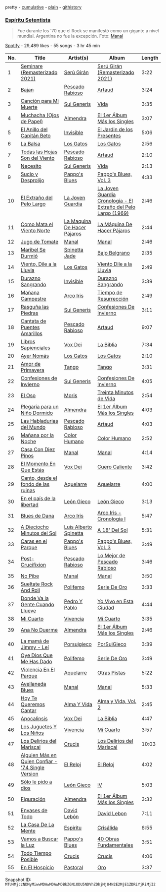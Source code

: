 pretty - [cumulative](/playlists/cumulative/37i9dQZF1DWZsLcak1FuUD.md) - [plain](/playlists/plain/37i9dQZF1DWZsLcak1FuUD) - [githistory](https://github.githistory.xyz/mackorone/spotify-playlist-archive/blob/main/playlists/plain/37i9dQZF1DWZsLcak1FuUD)

### [Espíritu Setentista](https://open.spotify.com/playlist/37i9dQZF1DWZsLcak1FuUD)

> Fue durante los '70 que el Rock se manifestó como un gigante a nivel mundial\. Argentina no fue la excepción\.  Foto: <a href="spotify:artist:10vtHOCA3qPLmrGylgO2F1">Manal</a>

[Spotify](https://open.spotify.com/user/spotify) - 29,489 likes - 55 songs - 3 hr 45 min

| No. | Title | Artist(s) | Album | Length |
|---|---|---|---|---|
| 1 | [Seminare \(Remasterizado 2021\)](https://open.spotify.com/track/61zbxB39zUY5oxBvEvvMYv) | [Serú Girán](https://open.spotify.com/artist/6CrQKZeuSKNYgrE7PeYqJ1) | [Serú Girán \(Remasterizado 2021\)](https://open.spotify.com/album/23jPuEGchD65GA5PGJRwJo) | 3:22 |
| 2 | [Bajan](https://open.spotify.com/track/6hmYi0E6EBEmDeztQHaH0C) | [Pescado Rabioso](https://open.spotify.com/artist/3q1NXsv9XypOUCJfEatXH9) | [Artaud](https://open.spotify.com/album/5MJR9j21vjEi4ODxzhvoTA) | 3:24 |
| 3 | [Canción para Mi Muerte](https://open.spotify.com/track/0t0Kl5jxxV3s8bdpILkgmd) | [Sui Generis](https://open.spotify.com/artist/5lCqW8vcd4TyTHzGIuKdH8) | [Vida](https://open.spotify.com/album/0EdYPXNaKi8QOBwq1C13jM) | 3:35 |
| 4 | [Muchacha \(Ojos de Papel\)](https://open.spotify.com/track/1SXzI5Rnid2ApgNQPmROLm) | [Almendra](https://open.spotify.com/artist/7x2a9uyqlWbE9LwcoQWDTo) | [El 1er Álbum Más los Singles](https://open.spotify.com/album/2Syxpgpva5hDmqCZpmmJHp) | 3:07 |
| 5 | [El Anillo del Capitán Beto](https://open.spotify.com/track/23jMDvKil4frbTA35BVzBY) | [Invisible](https://open.spotify.com/artist/3FjdJbt6Myq32uv7P4owM1) | [El Jardin de los Presentes](https://open.spotify.com/album/0lbpA4dCZfaNhy6LZrGDvJ) | 5:06 |
| 6 | [La Balsa](https://open.spotify.com/track/4J2xMy0kakU9sAin1uppxb) | [Los Gatos](https://open.spotify.com/artist/7wL1RaL0IEr7bK2WKV9sEU) | [Los Gatos](https://open.spotify.com/album/0vTTjKizDeDsQJKzdT7s8G) | 2:56 |
| 7 | [Todas las Hojas Son del Viento](https://open.spotify.com/track/689lBKIELtWGHfsPWpR6rv) | [Pescado Rabioso](https://open.spotify.com/artist/3q1NXsv9XypOUCJfEatXH9) | [Artaud](https://open.spotify.com/album/5MJR9j21vjEi4ODxzhvoTA) | 2:10 |
| 8 | [Necesito](https://open.spotify.com/track/7H62s62eUQqYXTA3WsrTK7) | [Sui Generis](https://open.spotify.com/artist/5lCqW8vcd4TyTHzGIuKdH8) | [Vida](https://open.spotify.com/album/0EdYPXNaKi8QOBwq1C13jM) | 2:13 |
| 9 | [Sucio y Desprolijo](https://open.spotify.com/track/11SyFXAlto6hoUX39CEuCQ) | [Pappo's Blues](https://open.spotify.com/artist/59dLJG3ZVwkMZLFKByQCJB) | [Pappo's Blues, Vol\. 3](https://open.spotify.com/album/3TIorpubpykzUFdUNBLOdp) | 4:33 |
| 10 | [El Extraño del Pelo Largo](https://open.spotify.com/track/684mSIt8bHBYGgIQjFsERt) | [La Joven Guardia](https://open.spotify.com/artist/5Pq1eqKbVKRziJs6cSUoBy) | [La Joven Guardia Cronología \- El Extraño del Pelo Largo \(1969\)](https://open.spotify.com/album/2Z5PSIAehRpKj55QrAMasD) | 2:46 |
| 11 | [Como Mata el Viento Norte](https://open.spotify.com/track/7BbpLe12HpkoZJcJs1A3SP) | [La Maquina De Hacer Pájaros](https://open.spotify.com/artist/40c6EALi3nTmNeOAS3Eu5h) | [La Máquina De Hacer Pájaros](https://open.spotify.com/album/4uXadaCsBVwLK6s5V14Kjw) | 2:44 |
| 12 | [Jugo de Tomate](https://open.spotify.com/track/0agzpJR3jRbfLKhG5nWxx3) | [Manal](https://open.spotify.com/artist/10vtHOCA3qPLmrGylgO2F1) | [Manal](https://open.spotify.com/album/1VoglV38RPcTn7P9yZxO4C) | 2:46 |
| 13 | [Maribel Se Durmió](https://open.spotify.com/track/5BaqCOW8FaahrXIRIvU6Ad) | [Spinetta Jade](https://open.spotify.com/artist/3WxVICwFDAWMTWH8sELmRe) | [Bajo Belgrano](https://open.spotify.com/album/3pFMaPwaHb6D0EkMtRlaO9) | 2:35 |
| 14 | [Viento, Dile a la Lluvia](https://open.spotify.com/track/5Qz4D3NixycveVWlTgksDn) | [Los Gatos](https://open.spotify.com/artist/7wL1RaL0IEr7bK2WKV9sEU) | [Viento Dile a la Lluvia](https://open.spotify.com/album/2z1Mp2nXoOHfcI3biDXS8h) | 2:49 |
| 15 | [Durazno Sangrando](https://open.spotify.com/track/6pjbkrGImw09Nv5Ji3emkr) | [Invisible](https://open.spotify.com/artist/3FjdJbt6Myq32uv7P4owM1) | [Durazno Sangrando](https://open.spotify.com/album/4Cf6WflKk1FEtffkm9h1U7) | 3:39 |
| 16 | [Mañana Campestre](https://open.spotify.com/track/1f3uOzmizXQfkezHCdu53L) | [Arco Iris](https://open.spotify.com/artist/1fl6UrQ5p2aQQwKfkrPNpW) | [Tiempo de Resurrección](https://open.spotify.com/album/57QC2S4mWSAP2MwVIB40QM) | 2:49 |
| 17 | [Rasguña las Piedras](https://open.spotify.com/track/3lvAzKmRH8vzXQ4xm19v78) | [Sui Generis](https://open.spotify.com/artist/5lCqW8vcd4TyTHzGIuKdH8) | [Confesiones De Invierno](https://open.spotify.com/album/01SHGcb4X59QOezJ2MhqJx) | 3:11 |
| 18 | [Cantata de Puentes Amarillos](https://open.spotify.com/track/7BCQ7bfdNpCdLmlvEGUfSG) | [Pescado Rabioso](https://open.spotify.com/artist/3q1NXsv9XypOUCJfEatXH9) | [Artaud](https://open.spotify.com/album/5MJR9j21vjEi4ODxzhvoTA) | 9:07 |
| 19 | [Libros Sapienciales](https://open.spotify.com/track/5SS4Eu297wAFbXjpuagLe3) | [Vox Dei](https://open.spotify.com/artist/1sTOtMflHQ1ULtuozST5RR) | [La Biblia](https://open.spotify.com/album/5rTDeb1l0Mj4vNDKfvCRd6) | 7:34 |
| 20 | [Ayer Nomás](https://open.spotify.com/track/20ILhYY5QbmsNc8KKBf8w5) | [Los Gatos](https://open.spotify.com/artist/7wL1RaL0IEr7bK2WKV9sEU) | [Los Gatos](https://open.spotify.com/album/0vTTjKizDeDsQJKzdT7s8G) | 2:10 |
| 21 | [Amor de Primavera](https://open.spotify.com/track/1bvQiT1IglZ3QKIpEHgKeC) | [Tango](https://open.spotify.com/artist/7CSiyutcNoggAxGRxymDHM) | [Tango](https://open.spotify.com/album/1p9tykpcBRGa6lHjviOn9x) | 3:31 |
| 22 | [Confesiones de Invierno](https://open.spotify.com/track/47im9FzRfqAS2KYvw3NhSw) | [Sui Generis](https://open.spotify.com/artist/5lCqW8vcd4TyTHzGIuKdH8) | [Confesiones De Invierno](https://open.spotify.com/album/01SHGcb4X59QOezJ2MhqJx) | 4:05 |
| 23 | [El Oso](https://open.spotify.com/track/42WA51ZqDPtp4ZhJj2ngAB) | [Moris](https://open.spotify.com/artist/6nDtQCSWqly8rUM8s0JZa5) | [Treinta Minutos de Vida](https://open.spotify.com/album/68sHSdp4YABOmihgZ3ATNT) | 2:54 |
| 24 | [Plegaria para un Niño Dormido](https://open.spotify.com/track/3FKbpQhczilHZD5LJOqSdR) | [Almendra](https://open.spotify.com/artist/7x2a9uyqlWbE9LwcoQWDTo) | [El 1er Álbum Más los Singles](https://open.spotify.com/album/2Syxpgpva5hDmqCZpmmJHp) | 4:03 |
| 25 | [Las Habladurias del Mundo](https://open.spotify.com/track/5K6fJf9l8WTsscngGert0b) | [Pescado Rabioso](https://open.spotify.com/artist/3q1NXsv9XypOUCJfEatXH9) | [Artaud](https://open.spotify.com/album/5MJR9j21vjEi4ODxzhvoTA) | 4:03 |
| 26 | [Mañana por la Noche](https://open.spotify.com/track/6gWplVwr7ta6vpp2DSCo96) | [Color Humano](https://open.spotify.com/artist/6AETRCQep85mUtIlX7BaFV) | [Color Humano](https://open.spotify.com/album/0iEUyTKuM2Nhi3ehAbwYmH) | 2:52 |
| 27 | [Casa Con Diez Pinos](https://open.spotify.com/track/2Ras7UcXvzenVmkyVMibdh) | [Manal](https://open.spotify.com/artist/10vtHOCA3qPLmrGylgO2F1) | [Manal](https://open.spotify.com/album/1VoglV38RPcTn7P9yZxO4C) | 4:14 |
| 28 | [El Momento En Que Estás](https://open.spotify.com/track/45X4LNePuohdGmuLxpf6oO) | [Vox Dei](https://open.spotify.com/artist/1sTOtMflHQ1ULtuozST5RR) | [Cuero Caliente](https://open.spotify.com/album/4mM0WL1bhWu1AUggznW2tN) | 3:42 |
| 29 | [Canto, desde el fondo de las ruinas](https://open.spotify.com/track/0bVpPI7PzrScltqKCm5DKp) | [Aquelarre](https://open.spotify.com/artist/3cG8AMyTTUk3Y6LIqyjOxc) | [Aquelarre](https://open.spotify.com/album/21k9Lf53dN3pCJ8JZsk81p) | 4:00 |
| 30 | [En el país de la libertad](https://open.spotify.com/track/1oiMVZp0WcRmsxdfHdoRwb) | [León Gieco](https://open.spotify.com/artist/5yoimVE1rbc3kAx4uwr7eq) | [León Gieco](https://open.spotify.com/album/61O3RcbSiFklK1N9SC5LCd) | 3:13 |
| 31 | [Blues de Dana](https://open.spotify.com/track/32Du6z7oXiowmiZCPpnLj5) | [Arco Iris](https://open.spotify.com/artist/1fl6UrQ5p2aQQwKfkrPNpW) | [Arco Iris \- Cronología I](https://open.spotify.com/album/1vNUHRvUEXMmcjAzFW4b5m) | 5:47 |
| 32 | [A Dieciocho Minutos del Sol](https://open.spotify.com/track/7ze8PcVXJzcAfCQ0Etjp6v) | [Luis Alberto Spinetta](https://open.spotify.com/artist/1MuQ2m2tg7naeRGAOxYZer) | [A 18' Del Sol](https://open.spotify.com/album/1uZafurVG5V3TZDqEnVmeR) | 5:31 |
| 33 | [Caras en el Parque](https://open.spotify.com/track/3yvbu9332UXDudzznrTuGw) | [Pappo's Blues](https://open.spotify.com/artist/59dLJG3ZVwkMZLFKByQCJB) | [Pappo's Blues, Vol\. 3](https://open.spotify.com/album/3TIorpubpykzUFdUNBLOdp) | 3:49 |
| 34 | [Post\-Crucifixion](https://open.spotify.com/track/2ri0lTjVeBkWAmRVkJoHXL) | [Pescado Rabioso](https://open.spotify.com/artist/3q1NXsv9XypOUCJfEatXH9) | [Lo Mejor de Pescado Rabioso](https://open.spotify.com/album/3XxDmLiEBKqFu1MiZ3fayw) | 3:46 |
| 35 | [No Pibe](https://open.spotify.com/track/1XjCxUmgXzqLEGzqUse3qK) | [Manal](https://open.spotify.com/artist/10vtHOCA3qPLmrGylgO2F1) | [Manal](https://open.spotify.com/album/1VoglV38RPcTn7P9yZxO4C) | 3:50 |
| 36 | [Sueltate Rock And Roll](https://open.spotify.com/track/1HbLdtZvbp8JRVAJhlktfK) | [Polifemo](https://open.spotify.com/artist/5kt7SkycNsq8vbKoFb3QxO) | [Serie De Oro](https://open.spotify.com/album/0K5znMCZ80jQtl2zqMCoyE) | 3:33 |
| 37 | [Donde Va la Gente Cuando Llueve](https://open.spotify.com/track/2JjB7P18oOeqpWKGsUGINy) | [Pedro Y Pablo](https://open.spotify.com/artist/5YDpwWFLxk3wmHBKqAcfiI) | [Yo Vivo en Esta Ciudad](https://open.spotify.com/album/5rpMRdL6IxV1obCxjf4q5i) | 4:44 |
| 38 | [Mi Cuarto](https://open.spotify.com/track/1eD4rXi4Orx0b3k5an1LBL) | [Vivencia](https://open.spotify.com/artist/65IXQZtLc1OfW8H9YxRFwY) | [Mi Cuarto](https://open.spotify.com/album/5bvtHEGG4MGEGkGTFw1lv6) | 3:35 |
| 39 | [Ana No Duerme](https://open.spotify.com/track/4ev0iQn9HTKQHxcSDxklhu) | [Almendra](https://open.spotify.com/artist/7x2a9uyqlWbE9LwcoQWDTo) | [El 1er Álbum Más los Singles](https://open.spotify.com/album/2Syxpgpva5hDmqCZpmmJHp) | 2:46 |
| 40 | [La mamá de Jimmy \- Leí](https://open.spotify.com/track/34MKQgDEwYzDer6VZKIGhZ) | [Porsuigieco](https://open.spotify.com/artist/4LoFcBNitqIC130rvzS6BG) | [PorSuiGieco](https://open.spotify.com/album/7ug5TR3GSr8nmDWLaOQ93r) | 3:39 |
| 41 | [Oye Dios Que Me Has Dado](https://open.spotify.com/track/7xfYEIvk2qRxODCefqdOuR) | [Polifemo](https://open.spotify.com/artist/5kt7SkycNsq8vbKoFb3QxO) | [Serie De Oro](https://open.spotify.com/album/0K5znMCZ80jQtl2zqMCoyE) | 3:49 |
| 42 | [Violencia En El Parque](https://open.spotify.com/track/79Endo4IymZMWDQ0wk116S) | [Aquelarre](https://open.spotify.com/artist/3cG8AMyTTUk3Y6LIqyjOxc) | [Otras Pistas](https://open.spotify.com/album/4vNaQkW0hQORx5gVi0WFJV) | 5:22 |
| 43 | [Avellaneda Blues](https://open.spotify.com/track/2SeUS7JmN0oLjHPHGvDZFA) | [Manal](https://open.spotify.com/artist/10vtHOCA3qPLmrGylgO2F1) | [Manal](https://open.spotify.com/album/1VoglV38RPcTn7P9yZxO4C) | 5:33 |
| 44 | [Hoy Te Queremos Cantar](https://open.spotify.com/track/6O036ngVof8dIfCILsJkVv) | [Alma Y Vida](https://open.spotify.com/artist/6Qv7PzO62iPNtE9jNTPGDG) | [Alma y Vida, Vol\. 2](https://open.spotify.com/album/7MHEzCpcFrBeVBaqzM6cSl) | 2:45 |
| 45 | [Apocalipsis](https://open.spotify.com/track/1BOrWWE3wANOCYFn6p2Z9Y) | [Vox Dei](https://open.spotify.com/artist/1sTOtMflHQ1ULtuozST5RR) | [La Biblia](https://open.spotify.com/album/5rTDeb1l0Mj4vNDKfvCRd6) | 4:47 |
| 46 | [Los Juguetes Y Los Niños](https://open.spotify.com/track/3xNyKcQM5nMB3gY6XDvYpF) | [Vivencia](https://open.spotify.com/artist/65IXQZtLc1OfW8H9YxRFwY) | [Mi Cuarto](https://open.spotify.com/album/5bvtHEGG4MGEGkGTFw1lv6) | 3:57 |
| 47 | [Los Delirios del Mariscal](https://open.spotify.com/track/56vhyP9UvLtGYUbeBBxqke) | [Crucis](https://open.spotify.com/artist/3PN8odvj48fnALdAsCKG3g) | [Los Delirios del Mariscal](https://open.spotify.com/album/1IQKV1zaM2GihjCXjZTdeJ) | 10:03 |
| 48 | [Alguien Más en Quien Confiar \- '74 Single Version](https://open.spotify.com/track/10F81E1vPGGROdMHyVthSh) | [El Reloj](https://open.spotify.com/artist/4qZeDZdBD3NiWVbkwX2Lpx) | [El Reloj](https://open.spotify.com/album/3xIkQ0YsEyRvjEY1a8KdXc) | 4:02 |
| 49 | [Sólo le pido a dios](https://open.spotify.com/track/5JNZh5pSVcqgacUDd41rTy) | [León Gieco](https://open.spotify.com/artist/5yoimVE1rbc3kAx4uwr7eq) | [lV](https://open.spotify.com/album/2NoClUagMc6dN9g3KOm4PQ) | 5:03 |
| 50 | [Figuración](https://open.spotify.com/track/2ZXPZV2w9KSEH6YXJQwFBP) | [Almendra](https://open.spotify.com/artist/7x2a9uyqlWbE9LwcoQWDTo) | [El 1er Álbum Más los Singles](https://open.spotify.com/album/2Syxpgpva5hDmqCZpmmJHp) | 3:32 |
| 51 | [Envases de Todo](https://open.spotify.com/track/7gIUh5iGYpTagqtq74hvs0) | [David Lebón](https://open.spotify.com/artist/48Idb5uZga8diRAMTc9q3E) | [David Lebon](https://open.spotify.com/album/2sVpQXYG4nKgpJ5F3Q84RC) | 7:11 |
| 52 | [La Casa De La Mente](https://open.spotify.com/track/4o4LVmNCWYAisLF8j9yc69) | [Espiritu](https://open.spotify.com/artist/5QH5oyyvZkvgzAiENV3tph) | [Crisálida](https://open.spotify.com/album/373aJj6wGlb49JD46Qhh7Q) | 6:55 |
| 53 | [Vamos a Buscar la Luz](https://open.spotify.com/track/3olst9SIdO6I9lhYa6HyYQ) | [Pappo's Blues](https://open.spotify.com/artist/59dLJG3ZVwkMZLFKByQCJB) | [40 Obras Fundamentales](https://open.spotify.com/album/3hopYMyIaBFZTU5Fvt91NF) | 3:51 |
| 54 | [Todo Tiempo Posible](https://open.spotify.com/track/0aF2ape2b7Tzgo1GLs9re3) | [Crucis](https://open.spotify.com/artist/3PN8odvj48fnALdAsCKG3g) | [Crucis](https://open.spotify.com/album/7q4FDjboZh9zLPRqIxdWng) | 4:06 |
| 55 | [En El Hospicio](https://open.spotify.com/track/6NZ2OTfVCJ9rf6hm6tpJxh) | [Pastoral](https://open.spotify.com/artist/3budmcJD4fTyytFVDp5lud) | [Oro](https://open.spotify.com/album/67TJF7Es43tCAfZtWv5kiq) | 3:37 |

Snapshot ID: `MTU4MjczNDMyMiwwMDAwMDAwMDBkZGNiODU5NDVhZDhjMjU4N2E2MjE1ZDRiYjRiMjI2`
